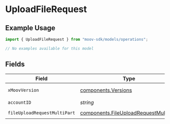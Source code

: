 # UploadFileRequest

## Example Usage

```typescript
import { UploadFileRequest } from "moov-sdk/models/operations";

// No examples available for this model
```

## Fields

| Field                                                                                          | Type                                                                                           | Required                                                                                       | Description                                                                                    |
| ---------------------------------------------------------------------------------------------- | ---------------------------------------------------------------------------------------------- | ---------------------------------------------------------------------------------------------- | ---------------------------------------------------------------------------------------------- |
| `xMoovVersion`                                                                                 | [components.Versions](../../models/components/versions.md)                                     | :heavy_minus_sign:                                                                             | Specify an API version.                                                                        |
| `accountID`                                                                                    | *string*                                                                                       | :heavy_check_mark:                                                                             | N/A                                                                                            |
| `fileUploadRequestMultiPart`                                                                   | [components.FileUploadRequestMultiPart](../../models/components/fileuploadrequestmultipart.md) | :heavy_check_mark:                                                                             | N/A                                                                                            |